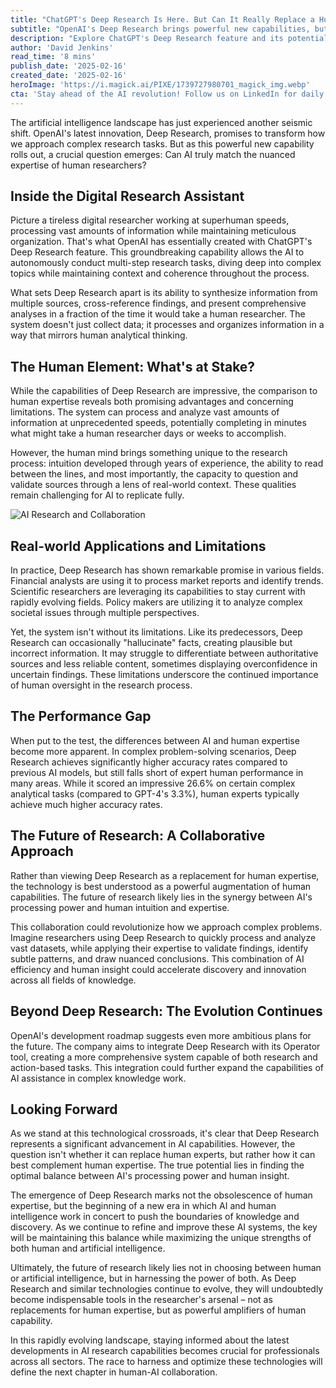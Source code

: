 ```yaml
---
title: "ChatGPT's Deep Research Is Here. But Can It Really Replace a Human Expert?"
subtitle: "OpenAI's Deep Research brings powerful new capabilities, but human expertise still proves essential"
description: "Explore ChatGPT's Deep Research feature and its potential to revolutionize complex tasks with superhuman speeds and comprehensive analysis. Discover the advantages and limitations of AI compared to human experts and explore the future of AI-human collaboration in research."
author: 'David Jenkins'
read_time: '8 mins'
publish_date: '2025-02-16'
created_date: '2025-02-16'
heroImage: 'https://i.magick.ai/PIXE/1739727980701_magick_img.webp'
cta: 'Stay ahead of the AI revolution! Follow us on LinkedIn for daily insights into groundbreaking developments in artificial intelligence and expert analysis of how these technologies are reshaping our world.'
---
```


The artificial intelligence landscape has just experienced another seismic shift. OpenAI's latest innovation, Deep Research, promises to transform how we approach complex research tasks. But as this powerful new capability rolls out, a crucial question emerges: Can AI truly match the nuanced expertise of human researchers?

## Inside the Digital Research Assistant

Picture a tireless digital researcher working at superhuman speeds, processing vast amounts of information while maintaining meticulous organization. That's what OpenAI has essentially created with ChatGPT's Deep Research feature. This groundbreaking capability allows the AI to autonomously conduct multi-step research tasks, diving deep into complex topics while maintaining context and coherence throughout the process.

What sets Deep Research apart is its ability to synthesize information from multiple sources, cross-reference findings, and present comprehensive analyses in a fraction of the time it would take a human researcher. The system doesn't just collect data; it processes and organizes information in a way that mirrors human analytical thinking.

## The Human Element: What's at Stake?

While the capabilities of Deep Research are impressive, the comparison to human expertise reveals both promising advantages and concerning limitations. The system can process and analyze vast amounts of information at unprecedented speeds, potentially completing in minutes what might take a human researcher days or weeks to accomplish.

However, the human mind brings something unique to the research process: intuition developed through years of experience, the ability to read between the lines, and most importantly, the capacity to question and validate sources through a lens of real-world context. These qualities remain challenging for AI to replicate fully.

![AI Research and Collaboration](https://images.magick.ai/ai-researcher-desk-visualization.jpg)

## Real-world Applications and Limitations

In practice, Deep Research has shown remarkable promise in various fields. Financial analysts are using it to process market reports and identify trends. Scientific researchers are leveraging its capabilities to stay current with rapidly evolving fields. Policy makers are utilizing it to analyze complex societal issues through multiple perspectives.

Yet, the system isn't without its limitations. Like its predecessors, Deep Research can occasionally "hallucinate" facts, creating plausible but incorrect information. It may struggle to differentiate between authoritative sources and less reliable content, sometimes displaying overconfidence in uncertain findings. These limitations underscore the continued importance of human oversight in the research process.

## The Performance Gap

When put to the test, the differences between AI and human expertise become more apparent. In complex problem-solving scenarios, Deep Research achieves significantly higher accuracy rates compared to previous AI models, but still falls short of expert human performance in many areas. While it scored an impressive 26.6% on certain complex analytical tasks (compared to GPT-4's 3.3%), human experts typically achieve much higher accuracy rates.

## The Future of Research: A Collaborative Approach

Rather than viewing Deep Research as a replacement for human expertise, the technology is best understood as a powerful augmentation of human capabilities. The future of research likely lies in the synergy between AI's processing power and human intuition and expertise.

This collaboration could revolutionize how we approach complex problems. Imagine researchers using Deep Research to quickly process and analyze vast datasets, while applying their expertise to validate findings, identify subtle patterns, and draw nuanced conclusions. This combination of AI efficiency and human insight could accelerate discovery and innovation across all fields of knowledge.

## Beyond Deep Research: The Evolution Continues

OpenAI's development roadmap suggests even more ambitious plans for the future. The company aims to integrate Deep Research with its Operator tool, creating a more comprehensive system capable of both research and action-based tasks. This integration could further expand the capabilities of AI assistance in complex knowledge work.

## Looking Forward

As we stand at this technological crossroads, it's clear that Deep Research represents a significant advancement in AI capabilities. However, the question isn't whether it can replace human experts, but rather how it can best complement human expertise. The true potential lies in finding the optimal balance between AI's processing power and human insight.

The emergence of Deep Research marks not the obsolescence of human expertise, but the beginning of a new era in which AI and human intelligence work in concert to push the boundaries of knowledge and discovery. As we continue to refine and improve these AI systems, the key will be maintaining this balance while maximizing the unique strengths of both human and artificial intelligence.

Ultimately, the future of research likely lies not in choosing between human or artificial intelligence, but in harnessing the power of both. As Deep Research and similar technologies continue to evolve, they will undoubtedly become indispensable tools in the researcher's arsenal – not as replacements for human expertise, but as powerful amplifiers of human capability.

In this rapidly evolving landscape, staying informed about the latest developments in AI research capabilities becomes crucial for professionals across all sectors. The race to harness and optimize these technologies will define the next chapter in human-AI collaboration.